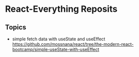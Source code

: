 # React-Everything Reposits
## Topics

- simple fetch data with useState and useEffect <br/>
  https://github.com/mossnana/react/tree/the-modern-react-bootcamp/simple-useState-with-useEffect

